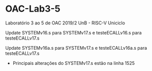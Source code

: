 # OAC-Lab3-5

Laboratório 3 ao 5 de OAC 2019/2 UnB - RISC-V Uniciclo

Update SYSTEMv16.s para SYSTEMv17.s e testeECALLv16.s para testeECALLv17.s

Update SYSTEMv16a.s para SYSTEMv17.s e testeECALLv16a.s para testeECALLv17.s

- Principais alterações do SYSTEMv17.s estão na linha 1525


